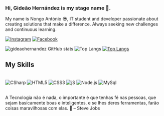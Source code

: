 ### Hi, Gideão Hernández is my stage name 🖖. 
My name is Nongo António 😎, IT student and developer passionate about creating solutions that make a difference. Always seeking new challenges and continuous learning.


[![Instagram](https://img.shields.io/badge/Instagram-E4405F?style=for-the-badge&logo=instagram&logoColor=white)](https://www.instagram.com/gideaohernandez_/)
[![Facebook](https://img.shields.io/badge/Facebook-1877F2?style=for-the-badge&logo=facebook&logoColor=white)](https://www.facebook.com/gideaohernandez.gh)

![gideaohernandez GitHub stats](https://github-readme-stats.vercel.app/api?username=gideaohernandez&show_icons=true&theme=radical)
![Top Langs](https://github-readme-stats.vercel.app/api/top-langs/?username=gideaohernandez&exclude_repo=github-readme-stats,gideaohernandez_icons=true&theme=radical)
[![Top Langs](https://github-readme-stats.vercel.app/api/top-langs/?username=gideaohernandez&layout=pie)](https://github.com/gideaohernandez/github-readme-stats)



## My Skills

<div style ="display: inline_block"><br/>
 <img align="center" alt="CSharp" src="https://img.shields.io/badge/C%23-239120?style=for-the-badge&logo=c-sharp&logoColor=white"/>
 <img align="center" alt="HTML5" src="https://img.shields.io/badge/HTML5-E34F26?style=for-the-badge&logo=html5&logoColor=white"/>
 <img align="center" alt="CSS3" src="https://img.shields.io/badge/CSS3-1572B6?style=for-the-badge&logo=css3&logoColor=white"/>
 <img align="center" alt="jS" src="https://img.shields.io/badge/JavaScript-F7DF1E?style=for-the-badge&logo=javascript&logoColor=black"/>
 <img align="center" alt="Node.js" src="https://img.shields.io/badge/Node.js-43853D?style=for-the-badge&logo=node.js&logoColor=white"/>
 <img align="center" alt="MySql" src="https://img.shields.io/badge/MySQL-00000F?style=for-the-badge&logo=mysql&logoColor=white"/>
 </div><br/>

 A Tecnologia não é nada, o importante é que tenhas fé nas pessoas, que sejam basicamente boas e inteligentes, e se lhes deres ferramentas, farão coisas maravilhosas com elas. 🧠 – Steve Jobs
